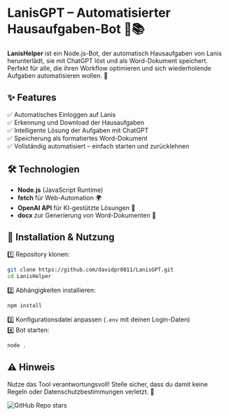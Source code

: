 # **LanisGPT – Automatisierter Hausaufgaben-Bot** 🤖📚  

**LanisHelper** ist ein Node.js-Bot, der automatisch Hausaufgaben von Lanis herunterlädt, sie mit ChatGPT löst und als Word-Dokument speichert. Perfekt für alle, die ihren Workflow optimieren und sich wiederholende Aufgaben automatisieren wollen. 🚀  

## **✨ Features**  
✅ Automatisches Einloggen auf Lanis  
✅ Erkennung und Download der Hausaufgaben  
✅ Intelligente Lösung der Aufgaben mit ChatGPT  
✅ Speicherung als formatiertes Word-Dokument  
✅ Vollständig automatisiert – einfach starten und zurücklehnen  

## **🛠️ Technologien**  
- **Node.js** (JavaScript Runtime)  
- **fetch** für Web-Automation 🌍  
- **OpenAI API** für KI-gestützte Lösungen 🧠  
- **docx** zur Generierung von Word-Dokumenten 📝  

## **🚀 Installation & Nutzung**  
1️⃣ Repository klonen:  
   ```bash
   git clone https://github.com/davidpr0811/LanisGPT.git
   cd LanisHelper
   ```  
2️⃣ Abhängigkeiten installieren:  
   ```bash
   npm install
   ```  
3️⃣ Konfigurationsdatei anpassen (`.env` mit deinen Login-Daten)  
4️⃣ Bot starten:  
   ```bash
   node .
   ```  

## **⚠️ Hinweis**  
Nutze das Tool verantwortungsvoll! Stelle sicher, dass du damit keine Regeln oder Datenschutzbestimmungen verletzt. 🚨  

![GitHub Repo stars](https://starchart.cc/davidpr0811/LanisGPT.svg)  
